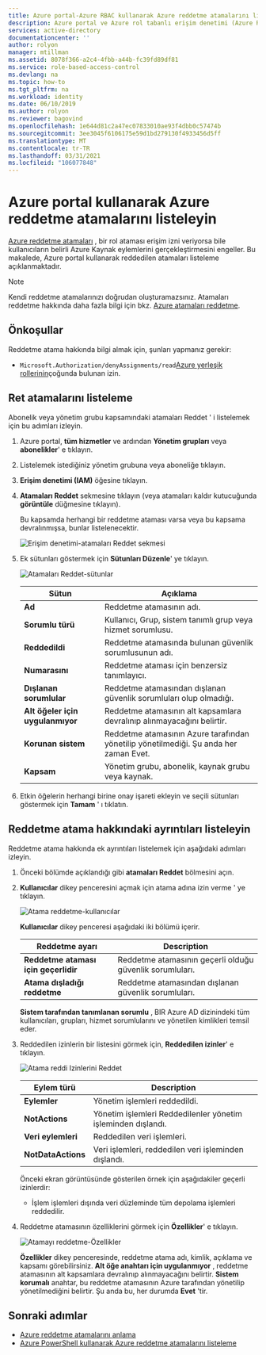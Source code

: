 ```yaml
---
title: Azure portal-Azure RBAC kullanarak Azure reddetme atamalarını listeleme
description: Azure portal ve Azure rol tabanlı erişim denetimi (Azure RBAC) kullanarak belirli kapsamlardaki belirli Azure Kaynak eylemlerine erişimi reddedilmiş kullanıcıları, grupları, hizmet sorumlularını ve yönetilen kimlikleri nasıl listeleyeceğinizi öğrenin.
services: active-directory
documentationcenter: ''
author: rolyon
manager: mtillman
ms.assetid: 8078f366-a2c4-4fbb-a44b-fc39fd89df81
ms.service: role-based-access-control
ms.devlang: na
ms.topic: how-to
ms.tgt_pltfrm: na
ms.workload: identity
ms.date: 06/10/2019
ms.author: rolyon
ms.reviewer: bagovind
ms.openlocfilehash: 1e644d81c2a47ec07833010ae93f4dbb0c57474b
ms.sourcegitcommit: 3ee3045f6106175e59d1bd279130f4933456d5ff
ms.translationtype: MT
ms.contentlocale: tr-TR
ms.lasthandoff: 03/31/2021
ms.locfileid: "106077848"
---
```

# <a name="list-azure-deny-assignments-using-the-azure-portal"></a>Azure portal kullanarak Azure reddetme atamalarını listeleyin

[Azure reddetme atamaları](deny-assignments.md) , bir rol ataması erişim izni veriyorsa bile kullanıcıların belirli Azure Kaynak eylemlerini gerçekleştirmesini engeller. Bu makalede, Azure portal kullanarak reddedilen atamaları listeleme açıklanmaktadır.

> [!NOTE]
> Kendi reddetme atamalarınızı doğrudan oluşturamazsınız. Atamaları reddetme hakkında daha fazla bilgi için bkz. [Azure atamaları reddetme](deny-assignments.md).

## <a name="prerequisites"></a>Önkoşullar

Reddetme atama hakkında bilgi almak için, şunları yapmanız gerekir:

- `Microsoft.Authorization/denyAssignments/read`[Azure yerleşik rollerinin](built-in-roles.md)çoğunda bulunan izin.

## <a name="list-deny-assignments"></a>Ret atamalarını listeleme

Abonelik veya yönetim grubu kapsamındaki atamaları Reddet ' i listelemek için bu adımları izleyin.

1. Azure portal, **tüm hizmetler** ve ardından **Yönetim grupları** veya **abonelikler**' e tıklayın.

1. Listelemek istediğiniz yönetim grubuna veya aboneliğe tıklayın.

1. **Erişim denetimi (IAM)** öğesine tıklayın.

1. **Atamaları Reddet** sekmesine tıklayın (veya atamaları kaldır kutucuğunda **görüntüle** düğmesine tıklayın).

    Bu kapsamda herhangi bir reddetme ataması varsa veya bu kapsama devralınmışsa, bunlar listelenecektir.

    ![Erişim denetimi-atamaları Reddet sekmesi](./media/deny-assignments-portal/access-control-deny-assignments.png)

1. Ek sütunları göstermek için **Sütunları Düzenle**' ye tıklayın.

    ![Atamaları Reddet-sütunlar](./media/deny-assignments-portal/deny-assignments-columns.png)

    | Sütun | Açıklama  |
    | --- | --- |
    | **Ad** | Reddetme atamasının adı. |
    | **Sorumlu türü** | Kullanıcı, Grup, sistem tanımlı grup veya hizmet sorumlusu. |
    | **Reddedildi**  | Reddetme atamasında bulunan güvenlik sorumlusunun adı. |
    | **Numarasını** | Reddetme ataması için benzersiz tanımlayıcı. |
    | **Dışlanan sorumlular** | Reddetme atamasından dışlanan güvenlik sorumluları olup olmadığı. |
    | **Alt öğeler için uygulanmıyor** | Reddetme atamasının alt kapsamlara devralınıp alınmayacağını belirtir. |
    | **Korunan sistem** | Reddetme atamasının Azure tarafından yönetilip yönetilmediği. Şu anda her zaman Evet. |
    | **Kapsam** | Yönetim grubu, abonelik, kaynak grubu veya kaynak. |

1. Etkin öğelerin herhangi birine onay işareti ekleyin ve seçili sütunları göstermek için **Tamam** ' ı tıklatın.

## <a name="list-details-about-a-deny-assignment"></a>Reddetme atama hakkındaki ayrıntıları listeleyin

Reddetme atama hakkında ek ayrıntıları listelemek için aşağıdaki adımları izleyin.

1. Önceki bölümde açıklandığı gibi **atamaları Reddet** bölmesini açın.

1. **Kullanıcılar** dikey penceresini açmak için atama adına izin verme ' ye tıklayın.

    ![Atama reddetme-kullanıcılar](./media/deny-assignments-portal/deny-assignment-users.png)

    **Kullanıcılar** dikey penceresi aşağıdaki iki bölümü içerir.

    | Reddetme ayarı  | Description |
    | --- | --- |
    | **Reddetme ataması için geçerlidir**  | Reddetme atamasının geçerli olduğu güvenlik sorumluları. |
    | **Atama dışladığı reddetme** | Reddetme atamasından dışlanan güvenlik sorumluları. |

    **Sistem tarafından tanımlanan sorumlu** , BIR Azure AD dizinindeki tüm kullanıcıları, grupları, hizmet sorumlularını ve yönetilen kimlikleri temsil eder.

1. Reddedilen izinlerin bir listesini görmek için, **Reddedilen izinler**' e tıklayın.

    ![Atama reddi Izinlerini Reddet](./media/deny-assignments-portal/deny-assignment-denied-permissions.png)

    | Eylem türü | Description |
    | --- | --- |
    | **Eylemler**  | Yönetim işlemleri reddedildi. |
    | **NotActions** | Yönetim işlemleri Reddedilenler yönetim işleminden dışlandı. |
    | **Veri eylemleri**  | Reddedilen veri işlemleri. |
    | **NotDataActions** | Veri işlemleri, reddedilen veri işleminden dışlandı. |

    Önceki ekran görüntüsünde gösterilen örnek için aşağıdakiler geçerli izinlerdir:

    - İşlem işlemleri dışında veri düzleminde tüm depolama işlemleri reddedilir.

1. Reddetme atamasının özelliklerini görmek için **Özellikler**' e tıklayın.

    ![Atamayı reddetme-Özellikler](./media/deny-assignments-portal/deny-assignment-properties.png)

    **Özellikler** dikey penceresinde, reddetme atama adı, kimlik, açıklama ve kapsamı görebilirsiniz. **Alt öğe anahtarı için uygulanmıyor** , reddetme atamasının alt kapsamlara devralınıp alınmayacağını belirtir. **Sistem korumalı** anahtar, bu reddetme atamasının Azure tarafından yönetilip yönetilmediğini belirtir. Şu anda bu, her durumda **Evet** 'tir.

## <a name="next-steps"></a>Sonraki adımlar

* [Azure reddetme atamalarını anlama](deny-assignments.md)
* [Azure PowerShell kullanarak Azure reddetme atamalarını listeleme](deny-assignments-powershell.md)
